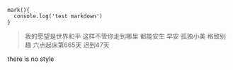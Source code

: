 ```angular2html
mark(){
  console.log('test markdown')
}
```
>   我的愿望是世界和平
  这样不管你走到哪里
  都能安生
  早安
  孤独小美
  格致别趣
  六点起床第665天 迟到47天
  
there is no style
